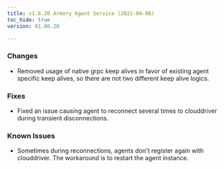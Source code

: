 ```yaml
---
title: v1.0.20 Armory Agent Service (2022-04-08)
toc_hide: true
version: 01.00.20

---
```


### Changes

* Removed usage of native grpc keep alives in favor of existing agent specific keep alives, so there are not two different keep alive logics.


### Fixes

* Fixed an issue causing agent to reconnect several times to clouddriver during transient disconnections.

### Known Issues

* Sometimes during reconnections, agents don't register again with clouddriver. The workaround is to restart the agent instance.

